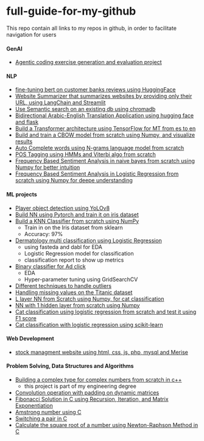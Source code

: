 
# full-guide-for-my-github

This repo contain all links to my repos in github, in order to facilitate navigation for users

#### GenAI
- [Agentic coding exercise generation and evaluation project](https://github.com/BENHIMA-Mohamed-Amine/generate-qcm-codingExo-evaluate-codingExo)

#### NLP
- [fine-tuning bert on customer banks reviews using HuggingFace](https://github.com/BENHIMA-Mohamed-Amine/fine-tuning-bert)
- [Website Summarizer that summarizes websites by providing only their URL, using LangChain and Streamlit](https://github.com/BENHIMA-Mohamed-Amine/Website-Summarizer)
- [Use Semantic search on an existing db using chromadb](https://github.com/BENHIMA-Mohamed-Amine/Semantic_search_using_chromadb/blob/main/semantic_search_using_chromadb.ipynb)
- [Bidirectional Arabic-English Translation Application using hugging face and flask](https://github.com/BENHIMA-Mohamed-Amine/Bidirectional-Arabic-English-Translation-Application)
- [Build a Transformer architecture using TensorFlow for MT from es to en](https://github.com/BENHIMA-Mohamed-Amine/NLP-Projects/blob/master/build_a_transformer_network_tensorflow.ipynb)
- [Build and train a CBOW model from scratch using Numpy, and visualize results](https://github.com/BENHIMA-Mohamed-Amine/NLP-Projects/tree/master/Build-Train-CBOW-model)
- [Auto Complete words using N-grams language model from scratch](https://github.com/BENHIMA-Mohamed-Amine/NLP-Projects/tree/master/Word-AutoComplete-Ngram)
- [POS Tagging using HMMs and Viterbi algo from scratch](https://github.com/BENHIMA-Mohamed-Amine/NLP-Projects/tree/master/POS-Tagging-HMM-Viterbi)
- [Frequency Based Sentiment Analysis in naive bayes from scratch using Numpy for better intuition](https://github.com/BENHIMA-Mohamed-Amine/NLP-Projects/tree/master/Naive-Baye-Sentiment-Analysis)
- [Frequency Based Sentiment Analysis in Logistic Regression from scratch using Numpy for deepe understanding](https://github.com/BENHIMA-Mohamed-Amine/NLP-Projects/tree/master/Frequency-Based-Sentiment-Analysis-in-Logistic-Regression)

#### ML projects
- [Player object detection using YoLOv8](https://github.com/BENHIMA-Mohamed-Amine/Blockard-Player-Object-Detection)
- [Build NN using Pytorch and train it on iris dataset](https://github.com/BENHIMA-Mohamed-Amine/iris-prbl-torch/blob/main/iris_classification_pytorch.ipynb) 
- [Build a KNN Classifier from scratch using NumPy](https://github.com/BENHIMA-Mohamed-Amine/KNN_from_scratch/blob/main/knn.ipynb)
  - Train in on the Iris dataset from sklearn
  - Accuracy: 97% 
- [Dermatology multi classification using Logistic Regression](https://github.com/BENHIMA-Mohamed-Amine/Dermatology-/blob/main/multi-class-with-logistic-regression.ipynb)
  - using fasteda and dabl for EDA
  - Logistic Regression model for classification
  - classification report to show up metrics
- [Binary classifier for Ad click](https://github.com/BENHIMA-Mohamed-Amine/add-click-logistic-regression/blob/main/advertising.csv)
  - EDA
  - Hyper-parameter tuning using GridSearchCV 
- [Different techniques to handle outliers](https://github.com/BENHIMA-Mohamed-Amine/handle-outliers/blob/main/handle_outliers.ipynb)
- [Handling missing values on the Titanic dataset](https://github.com/BENHIMA-Mohamed-Amine/Handle-missing-values/blob/main/handling_messing_values.ipynb)
- [L layer NN from Scratch using Numpy, for cat classification](https://github.com/BENHIMA-Mohamed-Amine/Binary-classification/blob/master/NN_multiple_hidden_layer.ipynb)
- [NN with 1 hidden layer from scratch using Numpy](https://github.com/BENHIMA-Mohamed-Amine/NN-with-one-hidden-layer/blob/master/planar_classification_model.ipynb)
- [Cat classification using logistic regression from scratch and test it using F1 score](https://github.com/BENHIMA-Mohamed-Amine/Binary-classification/blob/master/vectorized%20_binary_classification%20_cats.ipynb)
- [Cat classification with logistic regression using scikit-learn](https://github.com/BENHIMA-Mohamed-Amine/Binary-classification/blob/master/sklearn_binary_classification_cats.ipynb)
#### Web Development 
- [stock managment website using html, css, js, php, mysql and Merise](https://github.com/BENHIMA-Mohamed-Amine/stock-management)
  
#### Problem Solving, Data Structures and Algorithms
- [Building a complex type for complex numbers from scratch in c++](https://github.com/BENHIMA-Mohamed-Amine/complex_type_from_scratch)
  - this project is part of my engineering degree 
- [Convolution operation with padding on dynamic matrices](https://github.com/BENHIMA-Mohamed-Amine/Data-Structures-and-algo/tree/master/matrixConvolution)
- [Fibonacci Solution in C using Recursion, Iteration, and Matrix Exponentiation](https://github.com/BENHIMA-Mohamed-Amine/Data-Structures-and-algo/blob/master/fibonacci-problem.c)
- [Amstrong number using C](https://github.com/BENHIMA-Mohamed-Amine/Data-Structures-and-algo/blob/master/amstrong.c)
- [Switching a pair in C](https://github.com/BENHIMA-Mohamed-Amine/Data-Structures-and-algo/blob/master/switch-pair.c)
- [Calculate the square root of a number using Newton-Raphson Method in C](https://github.com/BENHIMA-Mohamed-Amine/Data-Structures-and-algo/tree/master/Square-root)

